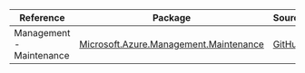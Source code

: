 | Reference | Package | Source |
|---|---|---|
|Management - Maintenance|[Microsoft.Azure.Management.Maintenance](https://www.nuget.org/packages/Microsoft.Azure.Management.Maintenance)|[GitHub](https://github.com/Azure/azure-sdk-for-net/blob/main/)|
